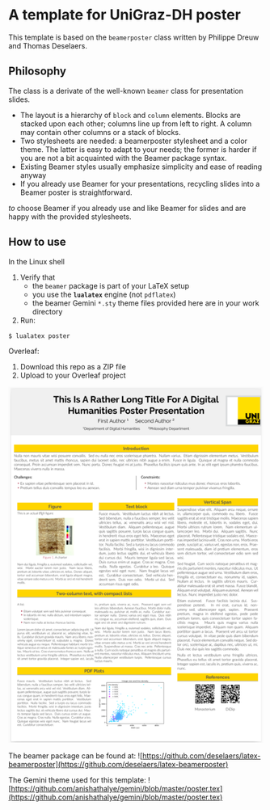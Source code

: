 # A template for UniGraz-DH poster

This template is based on the `beamerposter` class written by Philippe Dreuw and Thomas Deselaers.


## Philosophy

The class is a derivate of the well-known `beamer` class for presentation slides.
+ The layout is a hierarchy of `block` and `column` elements. Blocks are stacked upon each other; columns line up from left to right.  A column may contain other columns or a stack of blocks.
+ Two stylesheets are needed: a beamerposter stylesheet and a color theme. The latter is easy to adapt to your needs; the former is harder if you are not a bit acquainted with the Beamer package syntax.
+ Existing Beamer styles usually emphasize simplicity and ease of reading anyway
+ If you already use Beamer for your presentations, recycling slides into a Beamer poster is straightforward.

$to$ choose Beamer if you already use and like Beamer for slides and are happy with the provided stylesheets.

## How to use

In the Linux shell

1. Verify that
   + the `beamer` package is part of your LaTeX setup
   + you use the **`lualatex`** engine (not `pdflatex`)
   + the beamer Gemini `*.sty` theme files provided here are in your work directory
2. Run:

```
$ lualatex poster
```

Overleaf:

1. Download this repo as a ZIP file
2. Upload to your Overleaf project


![Poster example](poster_example.png)


The beamer package can be found at:
![https://github.com/deselaers/latex-beamerposter](https://github.com/deselaers/latex-beamerposter)

The Gemini theme used for this template:
![https://github.com/anishathalye/gemini/blob/master/poster.tex](https://github.com/anishathalye/gemini/blob/master/poster.tex)

